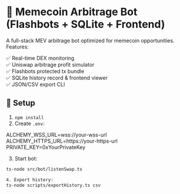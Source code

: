 # 🦄 Memecoin Arbitrage Bot (Flashbots + SQLite + Frontend)

A full-stack MEV arbitrage bot optimized for memecoin opportunities. Features:

✅ Real-time DEX monitoring  
✅ Uniswap arbitrage profit simulator  
✅ Flashbots protected tx bundle  
✅ SQLite history record & frontend viewer  
✅ JSON/CSV export CLI

## 🔧 Setup

1. `npm install`
2. Create `.env`:

ALCHEMY_WSS_URL=wss://your-wss-url
ALCHEMY_HTTPS_URL=https://your-https-url
PRIVATE_KEY=0xYourPrivateKey

3. Start bot:

```bash
ts-node src/bot/listenSwap.ts

4. Export history:
ts-node scripts/exportHistory.ts csv


```
